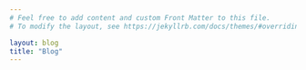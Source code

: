 ```yaml
---
# Feel free to add content and custom Front Matter to this file.
# To modify the layout, see https://jekyllrb.com/docs/themes/#overriding-theme-defaults

layout: blog
title: "Blog"
---
```


